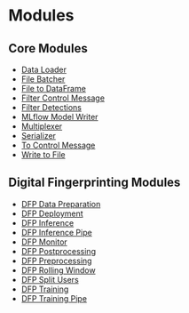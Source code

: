 <!--
SPDX-FileCopyrightText: Copyright (c) 2022-2023, NVIDIA CORPORATION & AFFILIATES. All rights reserved.
SPDX-License-Identifier: Apache-2.0

Licensed under the Apache License, Version 2.0 (the "License");
you may not use this file except in compliance with the License.
You may obtain a copy of the License at

http://www.apache.org/licenses/LICENSE-2.0

Unless required by applicable law or agreed to in writing, software
distributed under the License is distributed on an "AS IS" BASIS,
WITHOUT WARRANTIES OR CONDITIONS OF ANY KIND, either express or implied.
See the License for the specific language governing permissions and
limitations under the License.
-->

# Modules

## Core Modules

- [Data Loader](./core/data_loader.md)
- [File Batcher](./core/file_batcher.md)
- [File to DataFrame](./core/file_to_df.md)
- [Filter Control Message](./core/filter_control_message.md)
- [Filter Detections](./core/filter_detections.md)
- [MLflow Model Writer](./core/mlflow_model_writer.md)
- [Multiplexer](./core/multiplexer.md)
- [Serializer](./core/serializer.md)
- [To Control Message](./core/to_control_message.md)
- [Write to File](./core/write_to_file.md)

## Digital Fingerprinting Modules

- [DFP Data Preparation](./examples/digital_fingerprinting/dfp_data_prep.md)
- [DFP Deployment](./examples/digital_fingerprinting/dfp_deployment.md)
- [DFP Inference](./examples/digital_fingerprinting/dfp_inference.md)
- [DFP Inference Pipe](./examples/digital_fingerprinting/dfp_inference_pipe.md)
- [DFP Monitor](./examples/digital_fingerprinting/dfp_monitor.md)
- [DFP Postprocessing](./examples/digital_fingerprinting/dfp_postprocessing.md)
- [DFP Preprocessing](./examples/digital_fingerprinting/dfp_preproc.md)
- [DFP Rolling Window](./examples/digital_fingerprinting/dfp_rolling_window.md)
- [DFP Split Users](./examples/digital_fingerprinting/dfp_split_users.md)
- [DFP Training](./examples/digital_fingerprinting/dfp_training.md)
- [DFP Training Pipe](./examples/digital_fingerprinting/dfp_training_pipe.md)
